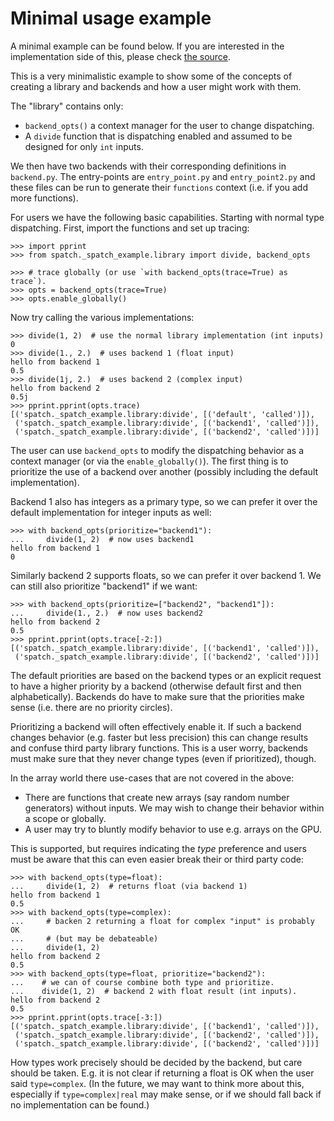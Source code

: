 # Minimal usage example

A minimal example can be found below.  If you are interested in the
implementation side of this, please check
[the source](https://github.com/scientific-python/spatch/spatch/_spatch_example).

This is a very minimalistic example to show some of the concepts of
creating a library and backends and how a user might work with them.

The "library" contains only:
* `backend_opts()` a context manager for the user to change dispatching.
* A `divide` function that is dispatching enabled and assumed to be
  designed for only `int` inputs.

We then have two backends with their corresponding definitions in `backend.py`.
The entry-points are `entry_point.py` and `entry_point2.py` and these files
can be run to generate their `functions` context (i.e. if you add more functions).

For users we have the following basic capabilities.  Starting with normal
type dispatching.
First, import the functions and set up tracing:
```pycon
>>> import pprint
>>> from spatch._spatch_example.library import divide, backend_opts

>>> # trace globally (or use `with backend_opts(trace=True) as trace`).
>>> opts = backend_opts(trace=True)
>>> opts.enable_globally()

```
Now try calling the various implementations:
```pycon
>>> divide(1, 2)  # use the normal library implementation (int inputs)
0
>>> divide(1., 2.)  # uses backend 1 (float input)
hello from backend 1
0.5
>>> divide(1j, 2.)  # uses backend 2 (complex input)
hello from backend 2
0.5j
>>> pprint.pprint(opts.trace)
[('spatch._spatch_example.library:divide', [('default', 'called')]),
 ('spatch._spatch_example.library:divide', [('backend1', 'called')]),
 ('spatch._spatch_example.library:divide', [('backend2', 'called')])]

```

The user can use `backend_opts` to modify the dispatching behavior as
a context manager (or via the `enable_globally()`).
The first thing is to prioritize the use of a backend over another
(possibly including the default implementation).

Backend 1 also has integers as a primary type, so we can prefer
it over the default implementation for integer inputs as well:
```pycon
>>> with backend_opts(prioritize="backend1"):
...     divide(1, 2)  # now uses backend1
hello from backend 1
0

```
Similarly backend 2 supports floats, so we can prefer it over backend 1.
We can still also prioritize "backend1" if we want:
```pycon
>>> with backend_opts(prioritize=["backend2", "backend1"]):
...     divide(1., 2.)  # now uses backend2
hello from backend 2
0.5
>>> pprint.pprint(opts.trace[-2:])
[('spatch._spatch_example.library:divide', [('backend1', 'called')]),
 ('spatch._spatch_example.library:divide', [('backend2', 'called')])]

```
The default priorities are based on the backend types or an explicit request to have
a higher priority by a backend (otherwise default first and then alphabetically).
Backends do have to make sure that the priorities make sense (i.e. there are no
priority circles).

Prioritizing a backend will often effectively enable it.  If such a backend changes
behavior (e.g. faster but less precision) this can change results and confuse third
party library functions.
This is a user worry, backends must make sure that they never change types (even if
prioritized), though.

In the array world there use-cases that are not covered in the above:
* There are functions that create new arrays (say random number generators)
  without inputs.  We may wish to change their behavior within a scope or
  globally.
* A user may try to bluntly modify behavior to use e.g. arrays on the GPU.

This is supported, but requires indicating the _type_ preference and users
must be aware that this can even easier break their or third party code:
```pycon
>>> with backend_opts(type=float):
...     divide(1, 2)  # returns float (via backend 1)
hello from backend 1
0.5
>>> with backend_opts(type=complex):
...     # backen 2 returning a float for complex "input" is probably OK
...     # (but may be debateable)
...     divide(1, 2)
hello from backend 2
0.5
>>> with backend_opts(type=float, prioritize="backend2"):
...    # we can of course combine both type and prioritize.
...    divide(1, 2)  # backend 2 with float result (int inputs).
hello from backend 2
0.5
>>> pprint.pprint(opts.trace[-3:])
[('spatch._spatch_example.library:divide', [('backend1', 'called')]),
 ('spatch._spatch_example.library:divide', [('backend2', 'called')]),
 ('spatch._spatch_example.library:divide', [('backend2', 'called')])]

```
How types work precisely should be decided by the backend, but care should be taken.
E.g. it is not clear if returning a float is OK when the user said `type=complex`.
(In the future, we may want to think more about this, especially if `type=complex|real`
may make sense, or if we should fall back if no implementation can be found.)